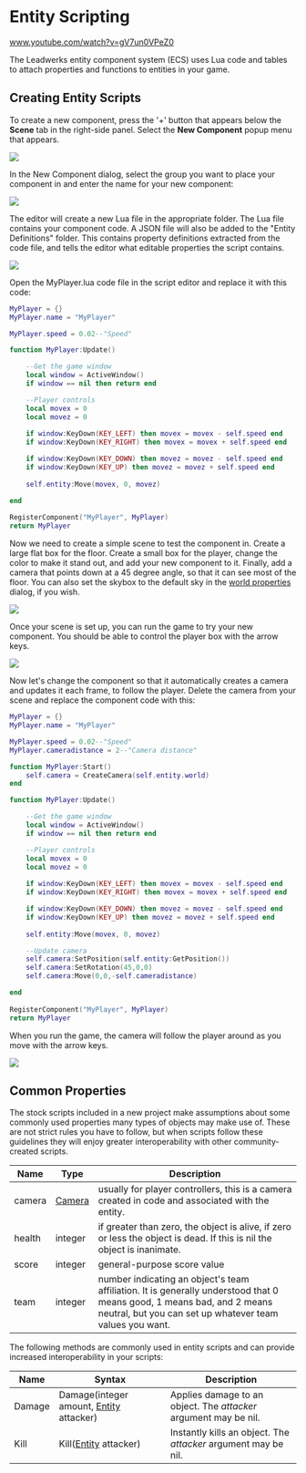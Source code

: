 # Entity Scripting

www.youtube.com/watch?v=gV7un0VPeZ0

The Leadwerks entity component system (ECS) uses Lua code and tables to attach properties and functions to entities in your game.

## Creating Entity Scripts

To create a new component, press the '+' button that appears below the **Scene** tab in the right-side panel. Select the **New Component** popup menu that appears.

![](https://github.com/UltraEngine/Documentation/blob/master/Images/newcomponent.png?raw=true)

In the New Component dialog, select the group you want to place your component in and enter the name for your new component:

![](https://github.com/UltraEngine/Documentation/blob/master/Images/myplayercomponent.png?raw=true)

The editor will create a new Lua file in the appropriate folder. The Lua file contains your component code. A JSON file will also be added to the "Entity Definitions" folder. This contains property definitions extracted from the code file, and tells the editor what editable properties the script contains.

![](https://github.com/UltraEngine/Documentation/blob/master/Images/myplayercomponent2.png?raw=true)

Open the MyPlayer.lua code file in the script editor and replace it with this code:

```lua
MyPlayer = {}
MyPlayer.name = "MyPlayer"

MyPlayer.speed = 0.02--"Speed"

function MyPlayer:Update()

	--Get the game window
	local window = ActiveWindow()
	if window == nil then return end

	--Player controls
	local movex = 0
	local movez = 0
	
	if window:KeyDown(KEY_LEFT) then movex = movex - self.speed end
	if window:KeyDown(KEY_RIGHT) then movex = movex + self.speed end

	if window:KeyDown(KEY_DOWN) then movez = movez - self.speed end
	if window:KeyDown(KEY_UP) then movez = movez + self.speed end
	
	self.entity:Move(movex, 0, movez)

end
 
RegisterComponent("MyPlayer", MyPlayer)
return MyPlayer
```

Now we need to create a simple scene to test the component in. Create a large flat box for the floor. Create a small box for the player, change the color to make it stand out, and add your new component to it. Finally, add a camera that points down at a 45 degree angle, so that it can see most of the floor. You can also set the skybox to the default sky in the [world properties](worldsettings.md) dialog, if you wish.

![](https://github.com/UltraEngine/Documentation/blob/master/Images/myplayercomponent3.png?raw=true)

Once your scene is set up, you can run the game to try your new component. You should be able to control the player box with the arrow keys.

![](https://github.com/UltraEngine/Documentation/blob/master/Images/myplayercomponent4.png?raw=true)

Now let's change the component so that it automatically creates a camera and updates it each frame, to follow the player. Delete the camera from your scene and replace the component code with this:

```lua
MyPlayer = {}
MyPlayer.name = "MyPlayer"

MyPlayer.speed = 0.02--"Speed"
MyPlayer.cameradistance = 2--"Camera distance"

function MyPlayer:Start()
	self.camera = CreateCamera(self.entity.world)
end

function MyPlayer:Update()

	--Get the game window
	local window = ActiveWindow()
	if window == nil then return end

	--Player controls
	local movex = 0
	local movez = 0
	
	if window:KeyDown(KEY_LEFT) then movex = movex - self.speed end
	if window:KeyDown(KEY_RIGHT) then movex = movex + self.speed end

	if window:KeyDown(KEY_DOWN) then movez = movez - self.speed end
	if window:KeyDown(KEY_UP) then movez = movez + self.speed end
	
	self.entity:Move(movex, 0, movez)

	--Update camera
	self.camera:SetPosition(self.entity:GetPosition())
	self.camera:SetRotation(45,0,0)
	self.camera:Move(0,0,-self.cameradistance)

end
 
RegisterComponent("MyPlayer", MyPlayer)
return MyPlayer
```
When you run the game, the camera will follow the player around as you move with the arrow keys.

![](https://github.com/UltraEngine/Documentation/blob/master/Images/myplayercomponent6.gif?raw=true)

## Common Properties

The stock scripts included in a new project make assumptions about some commonly used properties many types of objects may make use of. These are not strict rules you have to follow, but when scripts follow these guidelines they will enjoy greater interoperability with other community-created scripts.

| Name | Type | Description |
|---|---|---|
| camera | [Camera](Camera.md) | usually for player controllers, this is a camera created in code and associated with the entity. |
| health | integer | if greater than zero, the object is alive, if zero or less the object is dead. If this is nil the object is inanimate. |
| score | integer | general-purpose score value |
| team | integer | number indicating an object's team affiliation. It is generally understood that 0 means good, 1 means bad, and 2 means neutral, but you can set up whatever team values you want. |

The following methods are commonly used in entity scripts and can provide increased interoperability in your scripts:

| Name | Syntax | Description |
|---|---|---|
| Damage | Damage(integer amount, [Entity](Entity.md) attacker) | Applies damage to an object. The _attacker_ argument may be nil. |
| Kill | Kill([Entity](Entity.md) attacker) | Instantly kills an object. The _attacker_ argument may be nil. |
